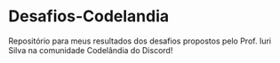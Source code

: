 # Desafios-Codelandia
Repositório para meus resultados dos desafios propostos pelo Prof. Iuri Silva na comunidade Codelândia do Discord!
